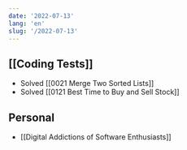 ```yaml
---
date: '2022-07-13'
lang: 'en'
slug: '/2022-07-13'
---
```


## [[Coding Tests]]

- Solved [[0021 Merge Two Sorted Lists]]
- Solved [[0121 Best Time to Buy and Sell Stock]]

## Personal

- [[Digital Addictions of Software Enthusiasts]]
